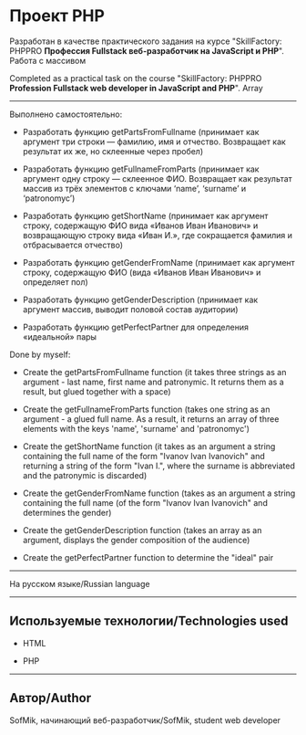 # Проект PHP

Разработан в качестве практического задания на курсе "SkillFactory: PHPPRO
**Профессия Fullstack веб-разработчик на JavaScript и PHP**".
Работа с массивом

Completed as a practical task on the course "SkillFactory: PHPPRO
**Profession Fullstack web developer in JavaScript and PHP**". 
Array

---

Выполнено самостоятельно: 

* Разработать функцию getPartsFromFullname (принимает как аргумент три строки — фамилию, имя и отчество. Возвращает как результат их же, но склеенные через пробел)

* Разработать функцию getFullnameFromParts (принимает как аргумент одну строку — склеенное ФИО. Возвращает как результат массив из трёх элементов с ключами ‘name’, ‘surname’ и ‘patronomyc’)

* Разработать функцию getShortName (принимает как аргумент строку, содержащую ФИО вида «Иванов Иван Иванович» и возвращающую строку вида «Иван И.», где сокращается фамилия и отбрасывается отчество)

* Разработать функцию getGenderFromName (принимает как аргумент строку, содержащую ФИО (вида «Иванов Иван Иванович» и определяет пол) 

* Разработать функцию getGenderDescription (принимает как аргумент массив, выводит половой состав аудитории) 

* Разработать функцию getPerfectPartner для определения «идеальной» пары

Done by myself:

* Create the getPartsFromFullname function (it takes three strings as an argument - last name, first name and patronymic. It returns them as a result, but glued together with a space)

* Create the getFullnameFromParts function (takes one string as an argument - a glued full name. As a result, it returns an array of three elements with the keys 'name', 'surname' and 'patronomyc')

* Create the getShortName function (it takes as an argument a string containing the full name of the form "Ivanov Ivan Ivanovich" and returning a string of the form "Ivan I.", where the surname is abbreviated and the patronymic is discarded)

* Create the getGenderFromName function (takes as an argument a string containing the full name (of the form "Ivanov Ivan Ivanovich" and determines the gender)

* Create the getGenderDescription function (takes an array as an argument, displays the gender composition of the audience)

* Create the getPerfectPartner function to determine the "ideal" pair
---

На русском языке/Russian language

---

## Используемые технологии/Technologies used

* HTML

* PHP

---

## Автор/Author
SofMik, начинающий веб-разработчик/SofMik, student web developer